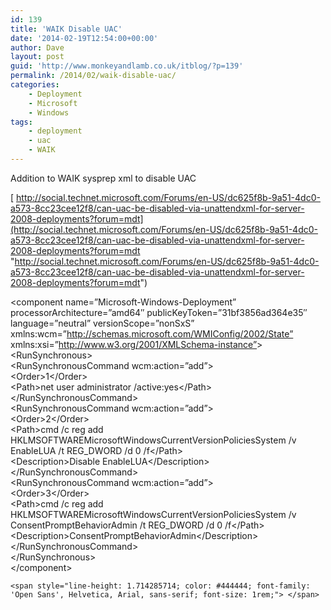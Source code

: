 ```yaml
---
id: 139
title: 'WAIK Disable UAC'
date: '2014-02-19T12:54:00+00:00'
author: Dave
layout: post
guid: 'http://www.monkeyandlamb.co.uk/itblog/?p=139'
permalink: /2014/02/waik-disable-uac/
categories:
    - Deployment
    - Microsoft
    - Windows
tags:
    - deployment
    - uac
    - WAIK
---
```


Addition to WAIK sysprep xml to disable UAC

[ http://social.technet.microsoft.com/Forums/en-US/dc625f8b-9a51-4dc0-a573-8cc23cee12f8/can-uac-be-disabled-via-unattendxml-for-server-2008-deployments?forum=mdt](http://social.technet.microsoft.com/Forums/en-US/dc625f8b-9a51-4dc0-a573-8cc23cee12f8/can-uac-be-disabled-via-unattendxml-for-server-2008-deployments?forum=mdt "http://social.technet.microsoft.com/Forums/en-US/dc625f8b-9a51-4dc0-a573-8cc23cee12f8/can-uac-be-disabled-via-unattendxml-for-server-2008-deployments?forum=mdt")

&lt;component name=”Microsoft-Windows-Deployment” processorArchitecture=”amd64″ publicKeyToken=”31bf3856ad364e35″ language=”neutral” versionScope=”nonSxS” xmlns:wcm=”http://schemas.microsoft.com/WMIConfig/2002/State” xmlns:xsi=”http://www.w3.org/2001/XMLSchema-instance”&gt;  
&lt;RunSynchronous&gt;  
&lt;RunSynchronousCommand wcm:action=”add”&gt;  
&lt;Order&gt;1&lt;/Order&gt;  
&lt;Path&gt;net user administrator /active:yes&lt;/Path&gt;  
&lt;/RunSynchronousCommand&gt;  
&lt;RunSynchronousCommand wcm:action=”add”&gt;  
&lt;Order&gt;2&lt;/Order&gt;  
&lt;Path&gt;cmd /c reg add HKLMSOFTWAREMicrosoftWindowsCurrentVersionPoliciesSystem /v EnableLUA /t REG\_DWORD /d 0 /f&lt;/Path&gt;  
&lt;Description&gt;Disable EnableLUA&lt;/Description&gt;  
&lt;/RunSynchronousCommand&gt;  
&lt;RunSynchronousCommand wcm:action=”add”&gt;  
&lt;Order&gt;3&lt;/Order&gt;  
&lt;Path&gt;cmd /c reg add HKLMSOFTWAREMicrosoftWindowsCurrentVersionPoliciesSystem /v ConsentPromptBehaviorAdmin /t REG\_DWORD /d 0 /f&lt;/Path&gt;  
&lt;Description&gt;ConsentPromptBehaviorAdmin&lt;/Description&gt;  
&lt;/RunSynchronousCommand&gt;  
&lt;/RunSynchronous&gt;  
&lt;/component&gt;

```
<span style="line-height: 1.714285714; color: #444444; font-family: 'Open Sans', Helvetica, Arial, sans-serif; font-size: 1rem;"> </span>
```